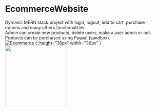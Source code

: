 # EcommerceWebsite
 Dymanci MERN stack project with login, logout, add to cart, purchase options and many others functionalities.  
Admin can create new products, delete users, make a user admin or not.  
Products can be purchased using Paypal (sandbox).  
![Ecommerce](https://raw.githubusercontent.com/manutdmohit/ecommercewebsite/master/frontend/public/images/airpods.jpg) { :height="36px" width="36px" }
<img src="https://raw.githubusercontent.com/manutdmohit/ecommercewebsite/master/frontend/public/images/airpods.jpg" width="200" height="200">

